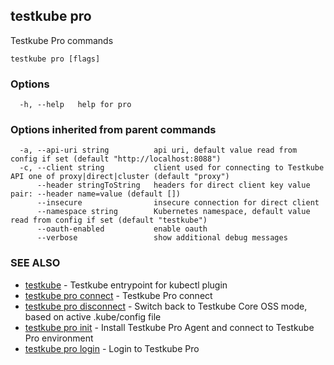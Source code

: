 ## testkube pro

Testkube Pro commands

```
testkube pro [flags]
```

### Options

```
  -h, --help   help for pro
```

### Options inherited from parent commands

```
  -a, --api-uri string          api uri, default value read from config if set (default "http://localhost:8088")
  -c, --client string           client used for connecting to Testkube API one of proxy|direct|cluster (default "proxy")
      --header stringToString   headers for direct client key value pair: --header name=value (default [])
      --insecure                insecure connection for direct client
      --namespace string        Kubernetes namespace, default value read from config if set (default "testkube")
      --oauth-enabled           enable oauth
      --verbose                 show additional debug messages
```

### SEE ALSO

* [testkube](testkube.md)	 - Testkube entrypoint for kubectl plugin
* [testkube pro connect](testkube_pro_connect.md)	 - Testkube Pro connect 
* [testkube pro disconnect](testkube_pro_disconnect.md)	 - Switch back to Testkube Core OSS mode, based on active .kube/config file
* [testkube pro init](testkube_pro_init.md)	 - Install Testkube Pro Agent and connect to Testkube Pro environment
* [testkube pro login](testkube_pro_login.md)	 - Login to Testkube Pro


